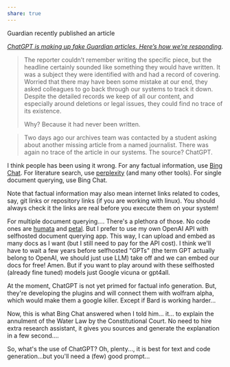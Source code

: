 ```yaml
---
share: true
---
```


Guardian recently published an article 

*[ChatGPT is making up fake Guardian articles. Here’s how we’re responding](https://www.theguardian.com/commentisfree/2023/apr/06/ai-chatgpt-guardian-technology-risks-fake-article?fbclid=IwAR18mVnQbr3TrTX_SL9pfeZSVrDIi6MRaHd8mJaY64pOTQP9uA9XYJDgVIM)*.

> The reporter couldn’t remember writing the specific piece, but the headline certainly sounded like something they would have written. It was a subject they were identified with and had a record of covering. Worried that there may have been some mistake at our end, they asked colleagues to go back through our systems to track it down. Despite the detailed records we keep of all our content, and especially around deletions or legal issues, they could find no trace of its existence.
> 
> Why? Because it had never been written.

> 
> Two days ago our archives team was contacted by a student asking about another missing article from a named journalist. There was again no trace of the article in our systems. The source? ChatGPT.

I think people has been using it wrong. For any factual information, use [Bing Chat](https://www.bing.com/new). For literature search, use [perplexity](https://www.perplexity.ai/) (and many other tools). For single document querying, use Bing Chat.

Note that factual information may also mean internet links related to codes, say, git links or repository links (if you are working with linux). You should always check it the links are real before you execute them on your system!

For multiple document querying.... There's a plethora of those. No code ones are [humata](https://www.humata.ai/) and [petal](https://www.petal.org/). But I prefer to use my own OpenAI API with selfhosted document querying app. This way, I can upload and embed as many docs as I want (but I still need to pay for the API cost). I think we'll have to wait a few years before selfhosted "GPTs" (the term GPT actually belong to OpenAI, we should just use LLM) take off and we can embed our docs for free! Amen. But if you want to play around with these selfhosted (already fine tuned) models just Google vicuna or gpt4all.

At the moment, ChatGPT is not yet primed for factual info generation. But, they're developing the plugins and will connect them with wolfram alpha, which would make them a google killer. Except if Bard is working harder...

Now, this is what Bing Chat answered when I told him... it... to explain the annulment of the Water Law by the Constitutional Court. No need to hire extra research assistant, it gives you sources and generate the explanation in a few second....

So, what's the use of ChatGPT? Oh, plenty..., it is best for text and code generation...but you'll need a (few) good prompt...
